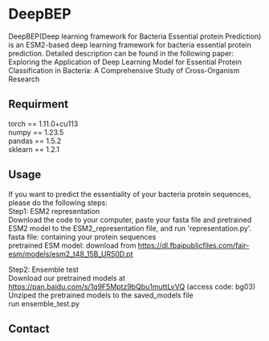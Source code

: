 # DeepBEP
DeepBEP(Deep learning framework for Bacteria Essential protein Prediction) is an ESM2-based deep learning framework for bacteria essential protein prediction.
Detailed description can be found in the following paper:
Exploring the Application of  Deep Learning Model for Essential Protein Classification in Bacteria: A Comprehensive Study of  Cross-Organism Research

## Requirment
torch == 1.11.0+cu113<br>
numpy == 1.23.5<br>
pandas == 1.5.2<br>
sklearn == 1.2.1<br>


## Usage
If you want to predict the essentiality of your bacteria protein sequences, please do the following steps: <br>
Step1: ESM2 representation<br>
Download the code to your computer, paste your fasta file and pretrained ESM2 model to the ESM2_representation file, and run 'representation.py'.<br>
fasta file: containing your protein sequences<br>
pretrained ESM model: download from  https://dl.fbaipublicfiles.com/fair-esm/models/esm2_t48_15B_UR50D.pt  <br>

Step2: Ensemble test <br>
Download our pretrained models at   https://pan.baidu.com/s/1q9F5Mptz9bQbu1muttLvVQ (access code: bg03) <br>
Unziped the pretrained models to the saved_models file <br>
run ensemble_test.py


## Contact
